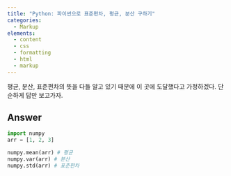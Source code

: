 ```yaml
---
title: "Python: 파이썬으로 표준편차, 평균, 분산 구하기"
categories:
  - Markup
elements:
  - content
  - css
  - formatting
  - html
  - markup
---
```


평균, 분산, 표준편차의 뜻을 다들 알고 있기 때문에 이 곳에 도달했다고 가정하겠다. 단순하게 답만 보고가자.

## Answer

```python
import numpy
arr = [1, 2, 3]

numpy.mean(arr) # 평균
numpy.var(arr) # 분산
numpy.std(arr) # 표준편차
```




